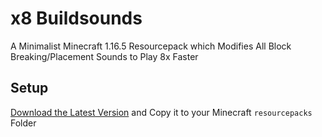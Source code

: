 # x8 Buildsounds

A Minimalist Minecraft 1.16.5 Resourcepack which Modifies All Block Breaking/Placement Sounds to Play 8x Faster

## Setup

[Download the Latest Version](https://github.com/Epicfisher/x8-buildsounds/releases/latest) and Copy it to your Minecraft `resourcepacks` Folder
